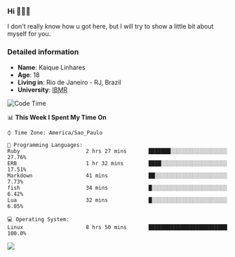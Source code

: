 ### Hi 🙋🏽‍♂️

I don't really know how u got here, but I will try to show a little bit about myself for you.

### Detailed information

* **Name**: Kaique Linhares
* **Age**: 18
* **Living in**: Rio  de Janeiro - RJ, Brazil
* **University**: [IBMR](https://www.ibmr.br/)

<!--START_SECTION:waka-->
![Code Time](http://img.shields.io/badge/Code%20Time-312%20hrs%203%20mins-blue)

📊 **This Week I Spent My Time On** 

```text
⌚︎ Time Zone: America/Sao_Paulo

💬 Programming Languages: 
Ruby                     2 hrs 27 mins       ███████░░░░░░░░░░░░░░░░░░   27.76% 
ERB                      1 hr 32 mins        ████░░░░░░░░░░░░░░░░░░░░░   17.51% 
Markdown                 41 mins             ██░░░░░░░░░░░░░░░░░░░░░░░   7.73% 
fish                     34 mins             █░░░░░░░░░░░░░░░░░░░░░░░░   6.42% 
Lua                      32 mins             █░░░░░░░░░░░░░░░░░░░░░░░░   6.05%

💻 Operating System: 
Linux                    8 hrs 50 mins       █████████████████████████   100.0%

```


<!--END_SECTION:waka-->

<a href="https://www.linkedin.com/in/kaique-linhares-25a840208/"  target="_blank"><img src="https://img.shields.io/badge/-LinkedIn-%230077B5?style=for-the-badge&logo=linkedin&logoColor=white" target="_blank"></a>
